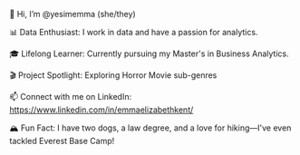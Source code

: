 👋 Hi, I’m @yesimemma (she/they)

📊 Data Enthusiast: I work in data and have a passion for analytics. 

🎓 Lifelong Learner: Currently pursuing my Master's in Business Analytics.

🎬 Project Spotlight: Exploring Horror Movie sub-genres

📫 Connect with me on LinkedIn: https://www.linkedin.com/in/emmaelizabethkent/

🏔️ Fun Fact: I have two dogs, a law degree, and a love for hiking—I've even tackled Everest Base Camp!

<!--- yesimemma/yesimemma is a ✨ special ✨ repository because its `README.md` (this file) appears on your GitHub profile. You can click the Preview link to take a look at your changes. --->
